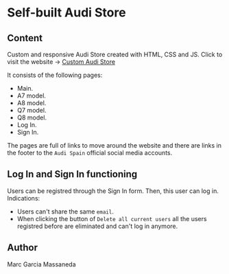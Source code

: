 # Self-built Audi Store

## Content

Custom and responsive Audi Store created with HTML, CSS and JS. Click to visit the website -> [Custom Audi Store](https://audi-store.netlify.app)

It consists of the following pages:

- Main.
- A7 model.
- A8 model.
- Q7 model.
- Q8 model.
- Log In.
- Sign In.

The pages are full of links to move around the website and there are links in the footer to the `Audi Spain` official social media accounts.

## Log In and Sign In functioning

Users can be registred through the Sign In form. Then, this user can log in. Indications:

- Users can't share the same `email`.
- When clicking the button of `Delete all current users` all the users registred before are eliminated and can't log in anymore.

## Author

Marc Garcia Massaneda
